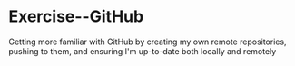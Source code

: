 # Exercise--GitHub
Getting more familiar with GitHub by creating my own remote repositories, pushing to them, and ensuring I'm up-to-date both locally and remotely
